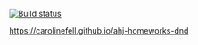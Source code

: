 [![Build status](https://ci.appveyor.com/api/projects/status/ebneetr0hakyofpa/branch/master?svg=true)](https://ci.appveyor.com/project/CarolineFell/ahj-homeworks-dnd/branch/master)

https://carolinefell.github.io/ahj-homeworks-dnd